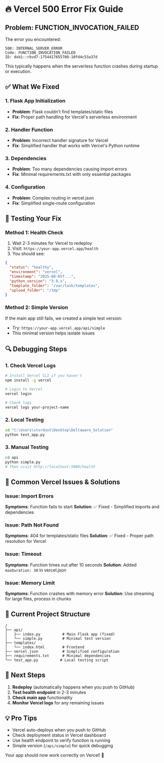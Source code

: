 # 🔥 Vercel 500 Error Fix Guide

## Problem: FUNCTION_INVOCATION_FAILED

The error you encountered:
```
500: INTERNAL_SERVER_ERROR
Code: FUNCTION_INVOCATION_FAILED
ID: dxb1::rbvd7-1754417655708-10fd4c53a37d
```

This typically happens when the serverless function crashes during startup or execution.

## ✅ What We Fixed

### 1. **Flask App Initialization**
- **Problem**: Flask couldn't find templates/static files
- **Fix**: Proper path handling for Vercel's serverless environment

### 2. **Handler Function**
- **Problem**: Incorrect handler signature for Vercel
- **Fix**: Simplified handler that works with Vercel's Python runtime

### 3. **Dependencies**
- **Problem**: Too many dependencies causing import errors
- **Fix**: Minimal requirements.txt with only essential packages

### 4. **Configuration**
- **Problem**: Complex routing in vercel.json
- **Fix**: Simplified single-route configuration

## 🧪 Testing Your Fix

### Method 1: Health Check
1. Wait 2-3 minutes for Vercel to redeploy
2. Visit: `https://your-app.vercel.app/health`
3. You should see:
```json
{
  "status": "healthy",
  "environment": "vercel",
  "timestamp": "2025-08-05T...",
  "python_version": "3.9.x",
  "template_folder": "/var/task/templates",
  "upload_folder": "/tmp"
}
```

### Method 2: Simple Version
If the main app still fails, we created a simple test version:
- Try: `https://your-app.vercel.app/api/simple`
- This minimal version helps isolate issues

## 🔍 Debugging Steps

### 1. Check Vercel Logs
```bash
# Install Vercel CLI if you haven't
npm install -g vercel

# Login to Vercel
vercel login

# Check logs
vercel logs your-project-name
```

### 2. Local Testing
```bash
cd "C:\Users\stxrdust\Desktop\Deltaware_Solution"
python test_app.py
```

### 3. Manual Testing
```bash
cd api
python simple.py
# Then visit http://localhost:5000/health
```

## 🚀 Common Vercel Issues & Solutions

### Issue: Import Errors
**Symptoms**: Function fails to start
**Solution**: ✅ Fixed - Simplified imports and dependencies

### Issue: Path Not Found
**Symptoms**: 404 for templates/static files
**Solution**: ✅ Fixed - Proper path resolution for Vercel

### Issue: Timeout
**Symptoms**: Function times out after 10 seconds
**Solution**: Added `maxDuration: 30` in vercel.json

### Issue: Memory Limit
**Symptoms**: Function crashes with memory error
**Solution**: Use streaming for large files, process in chunks

## 📁 Current Project Structure
```
/
├── api/
│   ├── index.py          # Main Flask app (fixed)
│   └── simple.py         # Minimal test version
├── templates/
│   └── index.html        # Frontend
├── vercel.json           # Simplified configuration
├── requirements.txt      # Minimal dependencies
└── test_app.py          # Local testing script
```

## 🎯 Next Steps

1. **Redeploy** (automatically happens when you push to GitHub)
2. **Test health endpoint** in 2-3 minutes
3. **Check main app** functionality
4. **Monitor Vercel logs** for any remaining issues

## 💡 Pro Tips

- Vercel auto-deploys when you push to GitHub
- Check deployment status in Vercel dashboard
- Use health endpoint to verify function is running
- Simple version (`/api/simple`) for quick debugging

Your app should now work correctly on Vercel! 🎉
